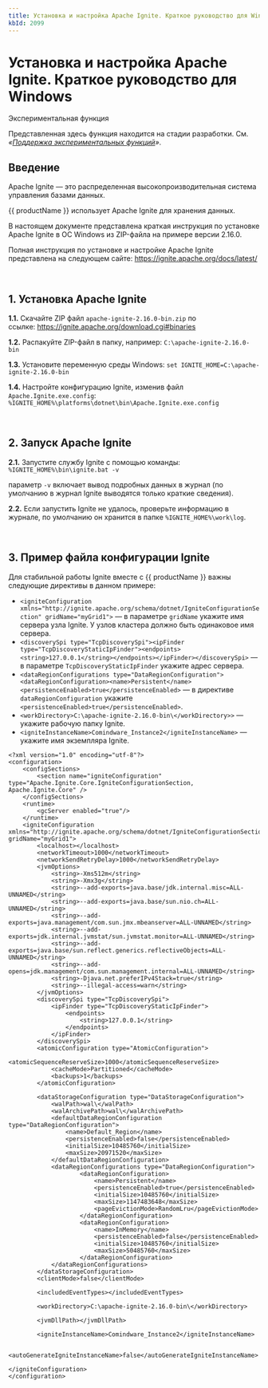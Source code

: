 ```yaml
---
title: Установка и настройка Apache Ignite. Краткое руководство для Windows
kbId: 2099
---
```


# Установка и настройка Apache Ignite. Краткое руководство для Windows

Экспериментальная функция

Представленная здесь функция находится на стадии разработки. См. *«[Поддержка экспериментальных функций](https://kb.comindware.ru/article.php?id=1339#mcetoc_1hsfq7ksu2)»*.

## Введение

Apache Ignite — это распределенная высокопроизводительная система управления базами данных.

{{ productName }} использует Apache Ignite для хранения данных.

В настоящем документе представлена краткая инструкция по установке Apache Ignite в ОС Windows из ZIP-файла на примере версии 2.16.0.

Полная инструкция по установке и настройке Apache Ignite представлена на следующем сайте: <https://ignite.apache.org/docs/latest/>

 

## 1. Установка Apache Ignite

**1.1.** Скачайте ZIP файл `apache-ignite-2.16.0-bin.zip` по ссылке: <https://ignite.apache.org/download.cgi#binaries>

**1.2.** Распакуйте ZIP-файл в папку, например: `C:\apache-ignite-2.16.0-bin`

**1.3.** Установите переменную среды Windows: `set IGNITE_HOME=C:\apache-ignite-2.16.0-bin`

**1.4.** Настройте конфигурацию Ignite, изменив файл `Apache.Ignite.exe.config`: `%IGNITE_HOME%\platforms\dotnet\bin\Apache.Ignite.exe.config`

 

## 2. Запуск Apache Ignite

**2.1.** Запустите службу Ignite с помощью команды: `%IGNITE_HOME%\bin\ignite.bat -v`

параметр `-v` включает вывод подробных данных в журнал (по умолчанию в журнал Ignite выводятся только краткие сведения).

**2.2.** Если запустить Ignite не удалось, проверьте информацию в журнале, по умолчанию он хранится в папке `%IGNITE_HOME%\work\log`.

 

## 3. Пример файла конфигурации Ignite

Для стабильной работы Ignite вместе с {{ productName }} важны следующие директивы в данном примере:

- `<igniteConfiguration xmlns="http://ignite.apache.org/schema/dotnet/IgniteConfigurationSection" gridName="myGrid1">` — в параметре `gridName` укажите имя сервера узла Ignite. У узлов кластера должно быть одинаковое имя сервера.
- `<discoverySpi type="TcpDiscoverySpi"><ipFinder type="TcpDiscoveryStaticIpFinder"><endpoints> <string>127.0.0.1</string></endpoints></ipFinder></discoverySpi>` — в параметре `TcpDiscoveryStaticIpFinder` укажите адрес сервера.
- `<dataRegionConfigurations type="DataRegionConfiguration"> <dataRegionConfiguration><name>Persistent</name><persistenceEnabled>true</persistenceEnabled>` — в директиве `dataRegionConfiguration` укажите `<persistenceEnabled>true</persistenceEnabled>`.
- `<workDirectory>C:\apache-ignite-2.16.0-bin\</workDirectory>>` — укажите рабочую папку Ignite.
- `<igniteInstanceName>Comindware_Instance2</igniteInstanceName>` — укажите имя экземпляра Ignite.

```
<?xml version="1.0" encoding="utf-8"?>   
<configuration>   
    <configSections>   
        <section name="igniteConfiguration" type="Apache.Ignite.Core.IgniteConfigurationSection, Apache.Ignite.Core" />   
    </configSections>   
    <runtime>   
        <gcServer enabled="true"/>   
    </runtime>   
    <igniteConfiguration xmlns="http://ignite.apache.org/schema/dotnet/IgniteConfigurationSection" gridName="myGrid1">   
        <localhost></localhost>   
        <networkTimeout>1000</networkTimeout>   
        <networkSendRetryDelay>1000</networkSendRetryDelay>   
        <jvmOptions>   
            <string>-Xms512m</string>   
            <string>-Xmx3g</string>   
            <string>--add-exports=java.base/jdk.internal.misc=ALL-UNNAMED</string>   
            <string>--add-exports=java.base/sun.nio.ch=ALL-UNNAMED</string>   
            <string>--add-exports=java.management/com.sun.jmx.mbeanserver=ALL-UNNAMED</string>   
            <string>--add-exports=jdk.internal.jvmstat/sun.jvmstat.monitor=ALL-UNNAMED</string>   
            <string>--add-exports=java.base/sun.reflect.generics.reflectiveObjects=ALL-UNNAMED</string>   
            <string>--add-opens=jdk.management/com.sun.management.internal=ALL-UNNAMED</string>   
            <string>-Djava.net.preferIPv4Stack=true</string>   
            <string>--illegal-access=warn</string>   
        </jvmOptions>   
        <discoverySpi type="TcpDiscoverySpi">   
            <ipFinder type="TcpDiscoveryStaticIpFinder">   
                <endpoints>   
                    <string>127.0.0.1</string>   
                </endpoints>   
            </ipFinder>   
        </discoverySpi>   
        <atomicConfiguration type="AtomicConfiguration">   
            <atomicSequenceReserveSize>1000</atomicSequenceReserveSize>   
            <cacheMode>Partitioned</cacheMode>   
            <backups>1</backups>   
        </atomicConfiguration>   
  
        <dataStorageConfiguration type="DataStorageConfiguration">   
            <walPath>wal\</walPath>   
            <walArchivePath>wal\</walArchivePath>   
            <defaultDataRegionConfiguration type="DataRegionConfiguration">   
                <name>Default_Region</name>   
                <persistenceEnabled>false</persistenceEnabled>   
                <initialSize>10485760</initialSize>   
                <maxSize>20971520</maxSize>   
            </defaultDataRegionConfiguration>   
            <dataRegionConfigurations type="DataRegionConfiguration">   
                    <dataRegionConfiguration>   
                        <name>Persistent</name>   
                        <persistenceEnabled>true</persistenceEnabled>   
                        <initialSize>10485760</initialSize>   
                        <maxSize>1147483648</maxSize>   
                        <pageEvictionMode>RandomLru</pageEvictionMode>   
                    </dataRegionConfiguration>   
                    <dataRegionConfiguration>   
                        <name>InMemory</name>   
                        <persistenceEnabled>false</persistenceEnabled>   
                        <initialSize>10485760</initialSize>   
                        <maxSize>50485760</maxSize>   
                    </dataRegionConfiguration>   
            </dataRegionConfigurations>   
        </dataStorageConfiguration>   
        <clientMode>false</clientMode>   
  
        <includedEventTypes></includedEventTypes>   
  
        <workDirectory>C:\apache-ignite-2.16.0-bin\</workDirectory>   
  
        <jvmDllPath></jvmDllPath>   
  
        <igniteInstanceName>Comindware_Instance2</igniteInstanceName>   
  
        <autoGenerateIgniteInstanceName>false</autoGenerateIgniteInstanceName>   
  
</igniteConfiguration>   
</configuration>
```



